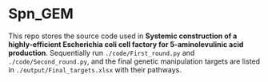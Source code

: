 # Spn_GEM
This repo stores the source code used in **Systemic construction of a highly-efficient Escherichia coli cell factory for 5-aminolevulinic acid production**.
Sequentially run `./code/First_round.py` and `./code/Second_round.py`, and the final genetic manipulation targets are listed in `./output/Final_targets.xlsx` with their pathways.
